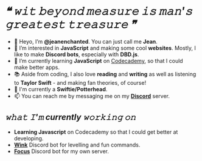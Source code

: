 # *❝ 𝚠𝚒𝚝 𝚋𝚎𝚢𝚘𝚗𝚍 𝚖𝚎𝚊𝚜𝚞𝚛𝚎 𝚒𝚜 𝚖𝚊𝚗'𝚜 𝚐𝚛𝚎𝚊𝚝𝚎𝚜𝚝 𝚝𝚛𝚎𝚊𝚜𝚞𝚛𝚎 ❞*

- 👋 Heyo, I’m **@jeanenchanted**. You can just call me **Jean**.
- 👀 I’m interested in **JavaScript** and making some cool **websites**. Mostly, I like to make **Discord bots**, especially with **DBD.js**.
- 🌱 I’m currently learning **JavaScript** on [Codecademy](https://www.codecademy.com/), so that I could make better apps.
- 📚 Aside from coding, I also love **reading** and **writing** as well as listening to **Taylor Swift** - and making fan theories, of course!
- 🔰 I'm currently a **Swiftie/Potterhead**.
- 📫 You can reach me by messaging me on my **[Discord](https://dsc.gg/jean)** server.

<!---
jeanenchanted/jeanenchanted is a ✨ special ✨ repository because its `README.md` (this file) appears on your GitHub profile.
You can click the Preview link to take a look at your changes.
--->

## *𝚠𝚑𝚊𝚝 𝙸'𝚖 currently 𝚠𝚘𝚛𝚔𝚒𝚗𝚐 𝚘𝚗*

- **Learning Javascript** on Codecademy so that I could get better at developing.
- **[Wink](https://github.com/jeanenchanted/wink)** Discord bot for levelling and fun commands.
- **[Focus](https://github.com/jeanenchanted/focus)** Discord bot for my own server.
